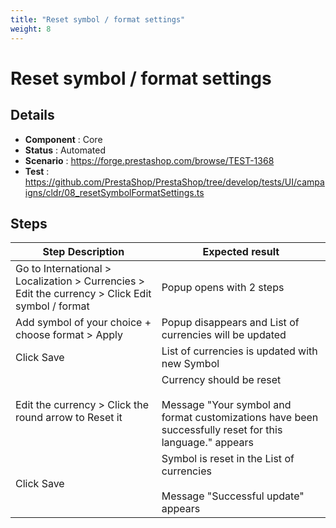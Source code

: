 ```yaml
---
title: "Reset symbol / format settings"
weight: 8
---
```


# Reset symbol / format settings
## Details
* **Component** : Core
* **Status** : Automated
* **Scenario** : https://forge.prestashop.com/browse/TEST-1368
* **Test** : https://github.com/PrestaShop/PrestaShop/tree/develop/tests/UI/campaigns/cldr/08_resetSymbolFormatSettings.ts

## Steps
| Step Description | Expected result |
| ----- | ----- |
| Go to International > Localization > Currencies > Edit the currency > Click Edit symbol / format | Popup opens with 2 steps |
| Add symbol of your choice + choose format > Apply | Popup disappears and List of currencies will be updated |
| Click Save | List of currencies is updated with new Symbol |
| Edit the currency > Click the round arrow to Reset it | Currency should be reset<br><br>Message "Your symbol and format customizations have been successfully reset for this language." appears |
| Click Save | Symbol is reset in the List of currencies <br><br>Message "Successful update" appears |